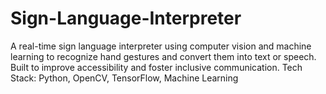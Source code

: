 # Sign-Language-Interpreter
A real-time sign language interpreter using computer vision and machine learning to recognize hand gestures and convert them into text or speech. Built to improve accessibility and foster inclusive communication.  Tech Stack: Python, OpenCV, TensorFlow, Machine Learning
